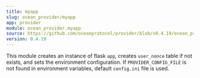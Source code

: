 ```yaml
---
title: myapp
slug: ocean_provider/myapp
app: provider
module: ocean_provider.myapp
source: https://github.com/oceanprotocol/provider/blob/v0.4.19/ocean_provider/myapp.py
version: 0.4.19
---
```

This module creates an instance of flask `app`, creates `user_nonce` table if not exists, and sets the environment configuration.
If `PROVIDER_CONFIG_FILE` is not found in environment variables, default `config.ini` file is used.

